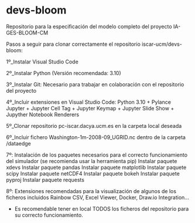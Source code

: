 # devs-bloom
Repositorio para la especificación del modelo completo del proyecto IA-GES-BLOOM-CM

Pasos a seguir para clonar correctamente el repositorio iscar-ucm/devs-bloom:

1º_Instalar Visual Studio Code

2º_Instalar Python (Versión recomendada: 3.10)

3º_Instalar Git:
   Necesario para trabajar en colaboración con el repositorio del proyecto 

4º_Incluir extensiones en Visual Studio Code:
   Python 3.10 + Pylance
   Jupyter + Jupyter Cell Tag + Jupyter Keymap + Jupyter Slide Show + Jupyther Notebook Renderers

5º_Clonar repositorio pc-iscar.dacya.ucm.es en la carpeta local deseada

6º_Incluir fichero Washington-1m-2008-09_UGRID.nc dentro de la carpeta /dataedge

7º: Instalación de los paquetes necesarios para el correcto funcionamiento del simulador (se recomienda usar la herramienta pip)
    Instalar paquete xdevs
    Instalar paquete pandas
    Instalar paquete matplotlib
    Instalar paquete scipy
    Instalar paquete netCDF4
    Instalar paquete bokeh
    Instalar paquete pyproj
    Instalar paquete requests

8º: Extensiones recomendadas para la visualización de algunos de los ficheros incluidos
    Rainbow CSV, Excel Viewer, Docker, Draw.io Integration...

* Es recomendable tener en local TODOS los ficheros del repositorio para su correcto funcionamiento.
    